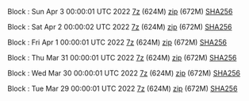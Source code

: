 Block : Sun Apr  3 00:00:01 UTC 2022 [7z](https://transfer.sh/erE7ux/bootstrap.dat.20220403.7z) (624M) [zip](https://transfer.sh/M8BW5H/bootstrap.dat.20220403.zip) (672M) [SHA256](https://transfer.sh/Vmb957/sha256.txt)

Block : Sat Apr  2 00:00:02 UTC 2022 [7z](https://transfer.sh/BF0vbB/bootstrap.dat.20220402.7z) (624M) [zip](https://transfer.sh/DSzVrF/bootstrap.dat.20220402.zip) (672M) [SHA256](https://transfer.sh/PlfxCQ/sha256.txt)

Block : Fri Apr  1 00:00:01 UTC 2022 [7z](https://transfer.sh/Q8VMNv/bootstrap.dat.20220401.7z) (624M) [zip](https://transfer.sh/JlLdVW/bootstrap.dat.20220401.zip) (672M) [SHA256](https://transfer.sh/qFSFjL/sha256.txt)

Block : Thu Mar 31 00:00:01 UTC 2022 [7z](https://transfer.sh/X0Rca5/bootstrap.dat.20220331.7z) (624M) [zip](https://transfer.sh/qo4rSM/bootstrap.dat.20220331.zip) (672M) [SHA256](https://transfer.sh/6W1cAH/sha256.txt)

Block : Wed Mar 30 00:00:01 UTC 2022 [7z](https://transfer.sh/GKumUz/bootstrap.dat.20220330.7z) (624M) [zip](https://transfer.sh/O5dcaE/bootstrap.dat.20220330.zip) (672M) [SHA256](https://transfer.sh/mLSVYh/sha256.txt)

Block : Tue Mar 29 00:00:01 UTC 2022 [7z](https://transfer.sh/bEfeLg/bootstrap.dat.20220329.7z) (624M) [zip](https://transfer.sh/tvUSsi/bootstrap.dat.20220329.zip) (672M) [SHA256](https://transfer.sh/1fIoFD/sha256.txt)
